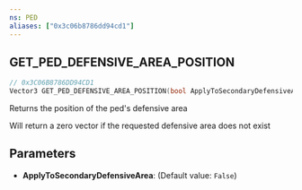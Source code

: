 ```yaml
---
ns: PED
aliases: ["0x3c06b8786dd94cd1"]
---
```

## GET_PED_DEFENSIVE_AREA_POSITION

```c
// 0x3C06B8786DD94CD1
Vector3 GET_PED_DEFENSIVE_AREA_POSITION(bool ApplyToSecondaryDefensiveArea);
```

Returns the position of the ped's defensive area

Will return a zero vector if the requested defensive area does not exist


## Parameters
* **ApplyToSecondaryDefensiveArea**: (Default value: `False`)
